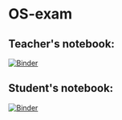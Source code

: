 # OS-exam

## Teacher's notebook:
[![Binder](https://mybinder.org/badge_logo.svg)](https://mybinder.org/v2/gh/SergeyVostokin/OS-exam.git/HEAD?labpath=teacher.ipynb)

## Student's notebook:
[![Binder](https://mybinder.org/badge_logo.svg)](https://mybinder.org/v2/gh/SergeyVostokin/OS-exam.git/HEAD?labpath=student.ipynb)